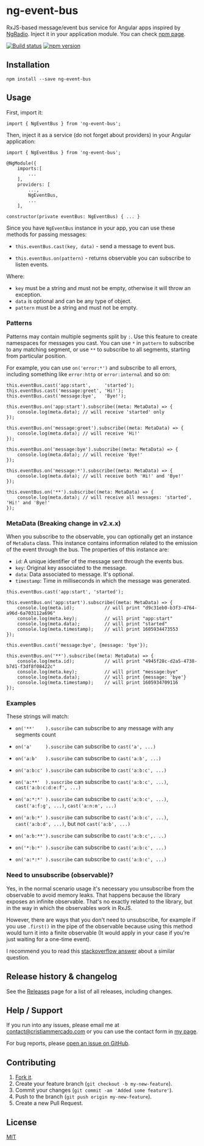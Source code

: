 # ng-event-bus

RxJS-based message/event bus service for Angular apps inspired by [NgRadio](https://github.com/govorov/ng-radio). Inject it in your application module. You can check [npm page](https://www.npmjs.com/package/ng-event-bus).

[![Build status](https://circleci.com/gh/cristiammercado/ng-event-bus.svg?style=shield)](https://circleci.com/gh/cristiammercado/ng-event-bus)
[![npm version](https://badge.fury.io/js/ng-event-bus.svg)](https://badge.fury.io/js/ng-event-bus)

## Installation

`npm install --save ng-event-bus`

## Usage

First, import it:

`import { NgEventBus } from 'ng-event-bus';`

Then, inject it as a service (do not forget about providers) in your Angular application:

```
import { NgEventBus } from 'ng-event-bus';

@NgModule({
    imports:[
        ...
    ],
    providers: [
        ...,
        NgEventBus,
        ...
    ],
```

`constructor(private eventBus: NgEventBus) { ... }`

Since you have `NgEventBus` instance in your app, you can use these methods for passing messages:

* `this.eventBus.cast(key, data)` - send a message to event bus.

* `this.eventBus.on(pattern)` - returns observable you can subscribe to listen events.

Where:

 - `key` must be a string and must not be empty, otherwise it will throw an exception. 
 - `data` is optional and can be any type of object.
 - `pattern` must be a string and must not be empty. 
 
### Patterns
 
Patterns may contain multiple segments split by `:`. Use this feature to create namespaces for messages you cast. You can use `*` in `pattern` to subscribe to any matching segment, or use `**` to subscribe to all segments, starting from particular position.

For example, you can use `on('error:*')` and subscribe to all errors, including something like `error:http` or `error:internal` and so on:

```
this.eventBus.cast('app:start',     'started');
this.eventBus.cast('message:greet', 'Hi!');
this.eventBus.cast('message:bye',   'Bye!');

this.eventBus.on('app:start').subscribe((meta: MetaData) => {
    console.log(meta.data); // will receive 'started' only
});

this.eventBus.on('message:greet').subscribe((meta: MetaData) => {
    console.log(meta.data); // will receive 'Hi!'
});

this.eventBus.on('message:bye').subscribe((meta: MetaData) => {
    console.log(meta.data); // will receive 'Bye!'
});

this.eventBus.on('message:*').subscribe((meta: MetaData) => {
    console.log(meta.data); // will receive both 'Hi!' and 'Bye!'
});

this.eventBus.on('**').subscribe((meta: MetaData) => {
    console.log(meta.data); // will receive all messages: 'started', 'Hi!' and 'Bye!'
});

```

### MetaData (Breaking change in v2.x.x)

When you subscribe to the observable, you can optionally get an instance of `MetaData` class. This instance contains information related to the emission of the event through the bus. The properties of this instance are:

 - `id`: A unique identifier of the message sent through the events bus.
 - `key`: Original key associated to the message.
 - `data`: Data associated to message. It's optional.
 - `timestamp`: Time in milliseconds in which the message was generated.
 
```
this.eventBus.cast('app:start', 'started');

this.eventBus.on('app:start').subscribe((meta: MetaData) => {
    console.log(meta.id);           // will print "d9c31eb0-b3f3-4764-a96d-6a703112a696"
    console.log(meta.key);          // will print "app:start"
    console.log(meta.data);         // will print "started"
    console.log(meta.timestamp);    // will print 1605934473553
});

```

```
this.eventBus.cast('message:bye', {message: 'bye'});

this.eventBus.on('**').subscribe((meta: MetaData) => {
    console.log(meta.id);           // will print "4945f28c-d2a5-4738-b7d1-f3df8f08422c"
    console.log(meta.key);          // will print "message:bye"
    console.log(meta.data);         // will print {message: 'bye'}
    console.log(meta.timestamp);    // will print 1605934709116
});

```

### Examples

These strings will match:

 - `on('**'    ).suscribe` can subscribe to any message with any segments count

 - `on('a'     ).suscribe` can subscribe to `cast('a', ...)`

 - `on('a:b'   ).suscribe` can subscribe to `cast('a:b', ...)`

 - `on('a:b:c' ).suscribe` can subscribe to `cast('a:b:c', ...)`

 - `on('a:**'  ).suscribe` can subscribe to `cast('a:b:c', ...)`, `cast('a:b:c:d:e:f', ...)`

 - `on('a:*:*' ).suscribe` can subscribe to `cast('a:b:c', ...)`, `cast('a:f:g', ...)`, `cast('a:n:m', ...)`

 - `on('a:b:*' ).suscribe` can subscribe to `cast('a:b:c', ...)`, `cast('a:b:d', ...)`, but not `cast('a:b', ...)`

 - `on('a:b:**').suscribe` can subscribe to `cast('a:b:c',. ..)`

 - `on('*:b:*' ).suscribe` can subscribe to `cast('a:b:c', ...)`

 - `on('a:*:*' ).suscribe` can subscribe to `cast('a:b:c', ...)`

### Need to unsubscribe (observable)?

Yes, in the normal scenario usage it's necessary you unsubscribe from the observable to avoid memory leaks. That happens because the library exposes an infinite observable. That's no exactly related to the library, but in the way in which the observables work in RxJS.

However, there are ways that you don't need to unsubscribe, for example if you use `.first()` in the pipe of the observable because using this method would turn it into a finite observable (It would apply in your case if you're just waiting for a one-time event).

I recommend you to read this [stackoverflow answer](https://stackoverflow.com/questions/50629357/rxjs-angular-unsubscribe-from-subjects/50633482#50633482) about a similar question.

## Release history & changelog

See the [Releases](https://github.com/cristiammercado/ng-event-bus/releases) page for a list of all releases, including changes.

## Help / Support

If you run into any issues, please email me at [contact@cristiammercado.com](mailto:contact@cristiammercado.com) or you can use the contact form in [my page](https://www.cristiammercado.com/en/#contact).

For bug reports, please [open an issue on GitHub](https://github.com/cristiammercado/ng-event-bus/issues/new).

## Contributing

1. [Fork it](https://github.com/cristiammercado/ng-event-bus).
2. Create your feature branch (`git checkout -b my-new-feature`).
3. Commit your changes (`git commit -am 'Added some feature'`).
4. Push to the branch (`git push origin my-new-feature`).
5. Create a new Pull Request.

## License

[MIT](https://github.com/cristiammercado/ng-event-bus/blob/master/LICENSE)
